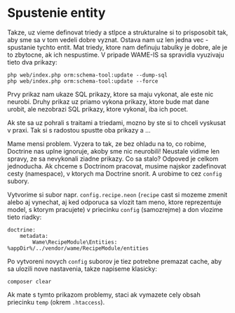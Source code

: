 # Spustenie entity

Takze, uz vieme definovat triedy a stlpce a strukturalne si to prisposobit tak, aby sme sa v tom vedeli dobre vyznat. Ostava nam uz len jedna vec - spustanie tychto entit. Mat triedy, ktore
nam definuju tabulky je dobre, ale je to zbytocne, ak ich nespustime. V pripade WAME-IS sa spravidla vyuzivaju tieto dva prikazy:

```
php web/index.php orm:schema-tool:update --dump-sql
php web/index.php orm:schema-tool:update --force
```

Prvy prikaz nam ukaze SQL prikazy, ktore sa maju vykonat, ale este nic neurobi. Druhy prikaz uz priamo vykona prikazy, ktore bude mat dane urobit, ale nezobrazi SQL prikazy, ktore vykonal,
iba ich pocet.

Ak ste sa uz pohrali s traitami a triedami, mozno by ste si to chceli vyskusat v praxi. Tak si s radostou spustte oba prikazy a ...

Mame mensi problem. Vyzera to tak, ze bez ohladu na to, co robime, Doctrine nas uplne ignoruje, akoby sme nic neurobili! Neustale vidime len spravy, ze sa nevykonali ziadne prikazy. Co sa
stalo? Odpoved je celkom jednoducha. Ak chceme s Doctrinom pracovat, musime najskor zadefinovat cesty (namespace), v ktorych ma Doctrine snorit. A urobime to cez `config` subory.

Vytvorime si subor napr. `config.recipe.neon` (`recipe` cast si mozeme zmenit alebo aj vynechat, aj ked odporuca sa vlozit tam meno, ktore reprezentuje model, s ktorym pracujete) v priecinku
`config` (samozrejme) a don vlozime tieto riadky:

```
doctrine:
    metadata:
        Wame\RecipeModule\Entities: %appDir%/../vendor/wame/RecipeModule/entities
```

Po vytvoreni novych `config` suborov je tiez potrebne premazat cache, aby sa ulozili nove nastavenia, takze napiseme klasicky:

```
composer clear
```

Ak mate s tymto prikazom problemy, staci ak vymazete cely obsah priecinku `temp` (okrem `.htaccess`).
